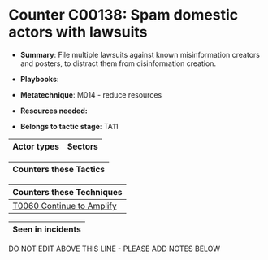 # Counter C00138: Spam domestic actors with lawsuits

* **Summary**: File multiple lawsuits against known misinformation creators and posters, to distract them from disinformation creation. 

* **Playbooks**: 

* **Metatechnique**: M014 - reduce resources

* **Resources needed:** 

* **Belongs to tactic stage**: TA11


| Actor types | Sectors |
| ----------- | ------- |



| Counters these Tactics |
| ---------------------- |



| Counters these Techniques |
| ------------------------- |
| [T0060 Continue to Amplify](../../generated_pages/techniques/T0060.md) |



| Seen in incidents |
| ----------------- |


DO NOT EDIT ABOVE THIS LINE - PLEASE ADD NOTES BELOW